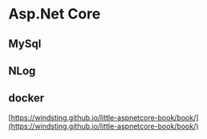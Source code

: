 # Asp.Net Core
## MySql
## NLog
## docker

[https://windsting.github.io/little-aspnetcore-book/book/](https://windsting.github.io/little-aspnetcore-book/book/)
